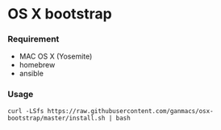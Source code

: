 # OS X bootstrap

### Requirement

* MAC OS X (Yosemite)
* homebrew
* ansible

### Usage

```
curl -LSfs https://raw.githubusercontent.com/ganmacs/osx-bootstrap/master/install.sh | bash
```

